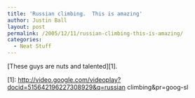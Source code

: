 ```yaml
---
title: 'Russian climbing.  This is amazing'
author: Justin Ball
layout: post
permalink: /2005/12/11/russian-climbing-this-is-amazing/
categories:
  - Neat Stuff
---
```


[These guys are nuts and talented][1].

 [1]: http://video.google.com/videoplay?docid=515642196227308929&q=russian climbing&pr=goog-sl